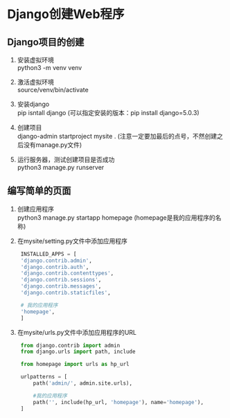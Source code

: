 # Django创建Web程序

## Django项目的创建

1. 安装虚拟环境  
   python3 -m venv venv

2. 激活虚拟环境  
   source/venv/bin/activate

3. 安装django  
   pip isntall django       (可以指定安装的版本：pip install django=5.0.3)

4. 创建项目  
   django-admin startproject mysite .   (注意一定要加最后的点号，不然创建之后没有manage.py文件)

5. 运行服务器，测试创建项目是否成功  
   python3 manage.py runserver

## 编写简单的页面

1. 创建应用程序  
   python3 manage.py startapp homepage      (homepage是我的应用程序的名称)

2. 在mysite/setting.py文件中添加应用程序
   ```python
    INSTALLED_APPS = [
    'django.contrib.admin',
    'django.contrib.auth',
    'django.contrib.contenttypes',
    'django.contrib.sessions',
    'django.contrib.messages',
    'django.contrib.staticfiles',

    # 我的应用程序
    'homepage',
    ]
   ```

3. 在mysite/urls.py文件中添加应用程序的URL
   ```python
    from django.contrib import admin
    from django.urls import path, include

    from homepage import urls as hp_url

    urlpatterns = [
        path('admin/', admin.site.urls),

        #我的应用程序
        path('', include(hp_url, 'homepage'), name='homepage'),
    ]

   ```
